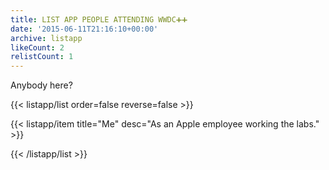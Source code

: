 ```yaml
---
title: LIST APP PEOPLE ATTENDING WWDC➕➕
date: '2015-06-11T21:16:10+00:00'
archive: listapp
likeCount: 2
relistCount: 1
---
```


Anybody here?

{{< listapp/list order=false reverse=false >}}

   {{< listapp/item title="Me"
      desc="As an Apple employee working the labs." >}}

{{< /listapp/list >}}
